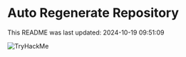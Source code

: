 # Auto Regenerate Repository

This README was last updated: 2024-10-19 09:51:09

 ![TryHackMe](https://tryhackme.com/badge/533634)
